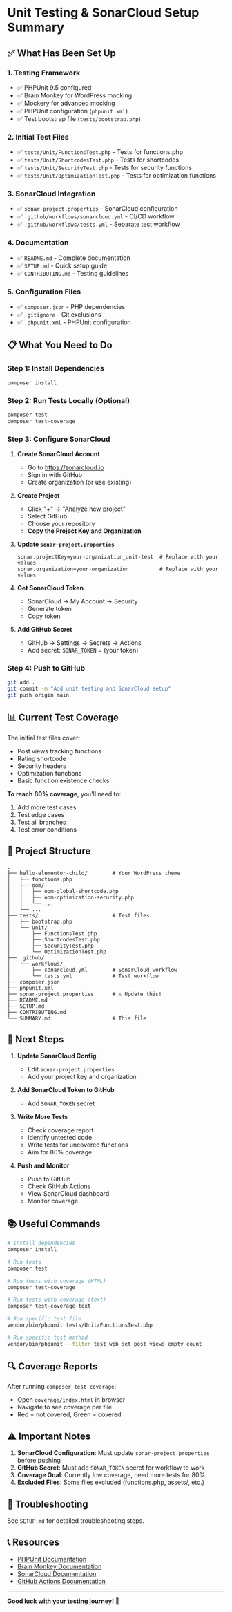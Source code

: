 # Unit Testing & SonarCloud Setup Summary

## ✅ What Has Been Set Up

### 1. Testing Framework
- ✅ PHPUnit 9.5 configured
- ✅ Brain Monkey for WordPress mocking
- ✅ Mockery for advanced mocking
- ✅ PHPUnit configuration (`phpunit.xml`)
- ✅ Test bootstrap file (`tests/bootstrap.php`)

### 2. Initial Test Files
- ✅ `tests/Unit/FunctionsTest.php` - Tests for functions.php
- ✅ `tests/Unit/ShortcodesTest.php` - Tests for shortcodes
- ✅ `tests/Unit/SecurityTest.php` - Tests for security functions
- ✅ `tests/Unit/OptimizationTest.php` - Tests for optimization functions

### 3. SonarCloud Integration
- ✅ `sonar-project.properties` - SonarCloud configuration
- ✅ `.github/workflows/sonarcloud.yml` - CI/CD workflow
- ✅ `.github/workflows/tests.yml` - Separate test workflow

### 4. Documentation
- ✅ `README.md` - Complete documentation
- ✅ `SETUP.md` - Quick setup guide
- ✅ `CONTRIBUTING.md` - Testing guidelines

### 5. Configuration Files
- ✅ `composer.json` - PHP dependencies
- ✅ `.gitignore` - Git exclusions
- ✅ `.phpunit.xml` - PHPUnit configuration

## 📋 What You Need to Do

### Step 1: Install Dependencies
```bash
composer install
```

### Step 2: Run Tests Locally (Optional)
```bash
composer test
composer test-coverage
```

### Step 3: Configure SonarCloud

1. **Create SonarCloud Account**
   - Go to https://sonarcloud.io
   - Sign in with GitHub
   - Create organization (or use existing)

2. **Create Project**
   - Click "+" → "Analyze new project"
   - Select GitHub
   - Choose your repository
   - **Copy the Project Key and Organization**

3. **Update `sonar-project.properties`**
   ```properties
   sonar.projectKey=your-organization_unit-test  # Replace with your values
   sonar.organization=your-organization          # Replace with your values
   ```

4. **Get SonarCloud Token**
   - SonarCloud → My Account → Security
   - Generate token
   - Copy token

5. **Add GitHub Secret**
   - GitHub → Settings → Secrets → Actions
   - Add secret: `SONAR_TOKEN` = (your token)

### Step 4: Push to GitHub
```bash
git add .
git commit -m "Add unit testing and SonarCloud setup"
git push origin main
```

## 📊 Current Test Coverage

The initial test files cover:
- Post views tracking functions
- Rating shortcode
- Security headers
- Optimization functions
- Basic function existence checks

**To reach 80% coverage**, you'll need to:
1. Add more test cases
2. Test edge cases
3. Test all branches
4. Test error conditions

## 📁 Project Structure

```
.
├── hello-elementor-child/        # Your WordPress theme
│   ├── functions.php
│   ├── oom/
│   │   ├── oom-global-shortcode.php
│   │   ├── oom-optimization-security.php
│   │   └── ...
│   └── ...
├── tests/                        # Test files
│   ├── bootstrap.php
│   └── Unit/
│       ├── FunctionsTest.php
│       ├── ShortcodesTest.php
│       ├── SecurityTest.php
│       └── OptimizationTest.php
├── .github/
│   └── workflows/
│       ├── sonarcloud.yml        # SonarCloud workflow
│       └── tests.yml             # Test workflow
├── composer.json
├── phpunit.xml
├── sonar-project.properties      # ⚠️ Update this!
├── README.md
├── SETUP.md
├── CONTRIBUTING.md
└── SUMMARY.md                    # This file
```

## 🎯 Next Steps

1. **Update SonarCloud Config**
   - Edit `sonar-project.properties`
   - Add your project key and organization

2. **Add SonarCloud Token to GitHub**
   - Add `SONAR_TOKEN` secret

3. **Write More Tests**
   - Check coverage report
   - Identify untested code
   - Write tests for uncovered functions
   - Aim for 80% coverage

4. **Push and Monitor**
   - Push to GitHub
   - Check GitHub Actions
   - View SonarCloud dashboard
   - Monitor coverage

## 📚 Useful Commands

```bash
# Install dependencies
composer install

# Run tests
composer test

# Run tests with coverage (HTML)
composer test-coverage

# Run tests with coverage (text)
composer test-coverage-text

# Run specific test file
vendor/bin/phpunit tests/Unit/FunctionsTest.php

# Run specific test method
vendor/bin/phpunit --filter test_wpb_set_post_views_empty_count
```

## 🔍 Coverage Reports

After running `composer test-coverage`:
- Open `coverage/index.html` in browser
- Navigate to see coverage per file
- Red = not covered, Green = covered

## ⚠️ Important Notes

1. **SonarCloud Configuration**: Must update `sonar-project.properties` before pushing
2. **GitHub Secret**: Must add `SONAR_TOKEN` secret for workflow to work
3. **Coverage Goal**: Currently low coverage, need more tests for 80%
4. **Excluded Files**: Some files excluded (functions.php, assets/, etc.)

## 🐛 Troubleshooting

See `SETUP.md` for detailed troubleshooting steps.

## 📞 Resources

- [PHPUnit Documentation](https://phpunit.de/)
- [Brain Monkey Documentation](https://giuseppe-mazzapica.gitbook.io/brain-monkey/)
- [SonarCloud Documentation](https://docs.sonarcloud.io/)
- [GitHub Actions Documentation](https://docs.github.com/en/actions)

---

**Good luck with your testing journey! 🚀**

